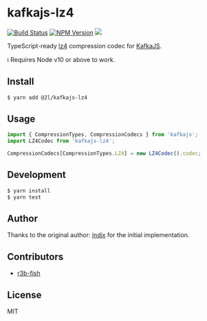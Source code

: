 # kafkajs-lz4

[![Build Status](https://img.shields.io/github/workflow/status/@2l/kafkajs-lz4/Test?logo=github-actions&longCache=true&style=flat-square)](https://travis-ci.org/@2l/kafkajs-lz4) [![NPM Version](https://img.shields.io/npm/v/@2l/kafkajs-lz4.svg?longCache=true&style=flat-square)](https://www.npmjs.com/package/@2l/kafkajs-lz4) ![](https://img.shields.io/badge/typescript-5.3-blue.svg?longCache=true&style=flat-square)

TypeScript-ready [lz4](https://www.npmjs.com/package/lz4) compression codec for [KafkaJS](https://www.npmjs.com/package/kafkajs).

ℹ️ Requires Node v10 or above to work.

## Install

```bash
$ yarn add @2l/kafkajs-lz4
```

## Usage

```typescript
import { CompressionTypes, CompressionCodecs } from 'kafkajs';
import LZ4Codec from 'kafkajs-lz4';

CompressionCodecs[CompressionTypes.LZ4] = new LZ4Codec().codec;
```

## Development

```bash
$ yarn install
$ yarn test
```

## Author

Thanks to the original author: [indix](https://github.com/indix) for the initial implementation.

## Contributors

- [r3b-fish](https://github.com/r3b-fish)

## License

MIT

